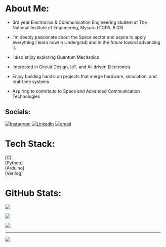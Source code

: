 # About Me:
-  3rd year Electronics & Communication Engineering student at The National Institute of Engineering, Mysuru (CGPA: 8.03)<br>

-  I’m deeply passionate about the Space sector and aspire to apply everything I learn now(in Undergrad) and in the future toward advancing it.<br>

-  I also enjoy exploring Quantum Mechanics<br>

-  Interested in Circuit Design, IoT, and AI-driven Electronics<br>

-  Enjoy building hands-on projects that merge hardware, simulation, and real-time systems<br>

-  Aspiring to contribute to Space and Advanced Communication Technologies


## Socials:
[![Instagram](https://img.shields.io/badge/Instagram-%23E4405F.svg?logo=Instagram&logoColor=white)](https://instagram.com/milanbhat_official) [![LinkedIn](https://img.shields.io/badge/LinkedIn-%230077B5.svg?logo=linkedin&logoColor=white)](https://linkedin.com/in/milan-bhat-09562a2ba) [![email](https://img.shields.io/badge/Email-D14836?logo=gmail&logoColor=white)](mailto:bhatmilan29@gmail.com) 

# Tech Stack:
[C]<br/>
[Python]<br/>
[Arduino]<br/>
[Verilog]<br/>

# GitHub Stats:
![](https://github-readme-stats.vercel.app/api?username=milanbhat1&theme=dark&hide_border=false&include_all_commits=false&count_private=false)<br/>

![](https://nirzak-streak-stats.vercel.app/?user=milanbhat1&theme=dark&hide_border=false)<br/>

![](https://github-readme-stats.vercel.app/api/top-langs/?username=milanbhat1&theme=dark&hide_border=false&include_all_commits=false&count_private=false&layout=compact)

---
[![](https://visitcount.itsvg.in/api?id=milanbhat1&icon=10&color=0)](https://visitcount.itsvg.in)


